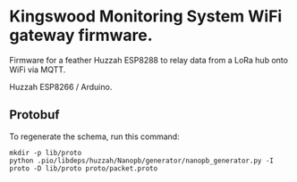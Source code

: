 # Kingswood Monitoring System WiFi gateway firmware.

Firmware for a feather Huzzah ESP8288 to relay data from a LoRa hub onto WiFi via MQTT.

Huzzah ESP8266 / Arduino.

## Protobuf

To regenerate the schema, run this command:

```
mkdir -p lib/proto
python .pio/libdeps/huzzah/Nanopb/generator/nanopb_generator.py -I proto -D lib/proto proto/packet.proto
```
